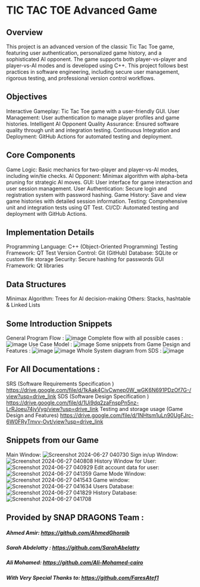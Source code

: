 # TIC TAC TOE Advanced Game 
## Overview
This project is an advanced version of the classic Tic Tac Toe game, featuring user authentication, personalized game history, and a sophisticated AI opponent. The game supports both player-vs-player and player-vs-AI modes and is developed using C++. This project follows best practices in software engineering, including secure user management, rigorous testing, and professional version control workflows.

## Objectives
Interactive Gameplay: Tic Tac Toe game with a user-friendly GUI.
User Management: User authentication to manage player profiles and game histories.
Intelligent AI Opponent
Quality Assurance: Ensured software quality through unit and integration testing.
Continuous Integration and Deployment: GitHub Actions for automated testing and deployment.

## Core Components
Game Logic: Basic mechanics for two-player and player-vs-AI modes, including win/tie checks.
AI Opponent: Minimax algorithm with alpha-beta pruning for strategic AI moves.
GUI: User interface for game interaction and user session management.
User Authentication: Secure login and registration system with password hashing.
Game History: Save and view game histories with detailed session information.
Testing: Comprehensive unit and integration tests using QT Test.
CI/CD: Automated testing and deployment with GitHub Actions.

## Implementation Details
Programming Language: C++ (Object-Oriented Programming)
Testing Framework: QT Test
Version Control: Git (GitHub)
Database: SQLite or custom file storage
Security: Secure hashing for passwords
GUI Framework: Qt libraries

## Data Structures
Minimax Algorithm: Trees for AI decision-making
Others: Stacks, hashtable & Linked Lists

## Some Introduction Snippets 
General Program Flow :
![image](https://github.com/user-attachments/assets/af94d1ea-8268-4fce-9d08-c93de78e185b)
Complete flow with all possible cases :
![image](https://github.com/user-attachments/assets/6a5f9248-51b0-428e-9672-2eac065a693a)
Use Case Model :
![image](https://github.com/user-attachments/assets/30ca1b23-cd3d-4d31-b932-7653c74c72b7)
Some snippets from Game Design and Features :
![image](https://github.com/user-attachments/assets/fbac8a6f-27ae-4409-b625-8f633f46ba6b)
![image](https://github.com/user-attachments/assets/06b31627-bd3f-4566-a7d8-a6432940bdd8)
Whole System diagram from SDS :
![image](https://github.com/user-attachments/assets/82882b12-cbc8-44cd-ac1f-90858d2b479b)

## For All Documentations :
SRS (Software Requirements Specification )
https://drive.google.com/file/d/1kAak4CivCwnep0W_wGK6N691PDzOf7G-/view?usp=drive_link
SDS (Software Design Specification )
https://drive.google.com/file/d/1Ui9dq2zaFnspPn5nz-LrRJoeu74jyVyg/view?usp=drive_link
Testing and storage usage (Game Design and Features)
https://drive.google.com/file/d/1NHtsm1uLn90UgFJrc-6W0FRyTmvv-Ovt/view?usp=drive_link

## Snippets from our Game 
Main Window:
![Screenshot 2024-06-27 040730](https://github.com/user-attachments/assets/f5fceadf-9874-4fd8-9cb6-1863215c4504)
Sign in/up Window:
![Screenshot 2024-06-27 040808](https://github.com/user-attachments/assets/6f8da9e1-774e-454b-b07d-accb2b90a40b)
History Window for User:
![Screenshot 2024-06-27 040929](https://github.com/user-attachments/assets/97dff631-c8ce-44a6-b9b1-b0f4df162a1c)
Edit account data for user:
![Screenshot 2024-06-27 041359](https://github.com/user-attachments/assets/ef7ae3e5-3fef-4a62-929a-897b0f1da509)
Game Mode Window:
![Screenshot 2024-06-27 041543](https://github.com/user-attachments/assets/5f29475e-3419-4ab7-b4a9-8763564f1fb0)
Game window:
![Screenshot 2024-06-27 041634](https://github.com/user-attachments/assets/b1e13961-a79d-4e5d-834f-10d5363064a0)
Users Database:
![Screenshot 2024-06-27 041829](https://github.com/user-attachments/assets/652aa651-08c9-4e5d-9bb7-a96626339cc4)
History Database:
![Screenshot 2024-06-27 041708](https://github.com/user-attachments/assets/5e708121-4840-44f0-8471-de28d9e66ca7)


## Provided by SNAP DRAGONS Team :
##### Ahmed Amir: https://github.com/AhmedGhoraib
##### Sarah Abdelatty : https://github.com/SarahAbelatty
##### Ali Mohamed: https://github.com/Ali-Mohamed-cairo
##### With Very Special Thanks to: https://github.com/FaresAtef1

